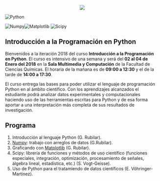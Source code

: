 <div style="text-align:center"><img src ="ttps://upload.wikimedia.org/wikipedia/commons/thumb/f/f8/Python_logo_and_wordmark.svg/320px-Python_logo_and_wordmark.svg.png" /></div>

![Python](https://upload.wikimedia.org/wikipedia/commons/thumb/f/f8/Python_logo_and_wordmark.svg/320px-Python_logo_and_wordmark.svg.png)


![Numpy](https://upload.wikimedia.org/wikipedia/en/1/1b/NumPy_logo.png)![Matplotlib](https://upload.wikimedia.org/wikipedia/en/thumb/5/56/Matplotlib_logo.svg/320px-Matplotlib_logo.svg.png) ![Scipy](https://upload.wikimedia.org/wikipedia/en/5/58/Scipylogo.png)


## Introducción a la Programación en Python

Bienvenidos a la iteración 2018 del curso **Introducción a la Programación en Python**. El curso es intensivo de una semana 
y será del **02 al 04 de Enero del 2018** en la **Sala Multimedia y Computación** de la Facultad de Ciencias Químicas. El horaria de la mañana es de **09:00 a 12:30** y el de la tarde de **14:00 a 17:30**. 

El curso entrega las bases para poder utilizar el lenguaje de programación Python en al ámbito científico. Con los aprendizajes alcanzados el estudiante podrá analizar datos experimentales y computacionales haciendo uso de las herramientas escritas para Python y de esa forma aportar a una interpretación más completa de sus resultados de investigación. 


## Programa

1. Introducción al lenguaje Python (G. Rubilar).
2. [Numpy](http://www.numpy.org): trabajo con arreglos de datos (G.Rubilar).
3. Graficando con [Matplotlib](http://www.matplotlib.org) (G. Rubilar).
4. Scipy: librerı́a de funciones y métodos de uso cientı́fico (funciones especiales, integración, optimización, procesamiento de señales, álgebra lineal, estadı́stica, etc.) (S. Vogt-Geisse).
5. Uso de Python para el tratamiendo de datos cientı́ficos (E. Vöhringer-Martinez).
